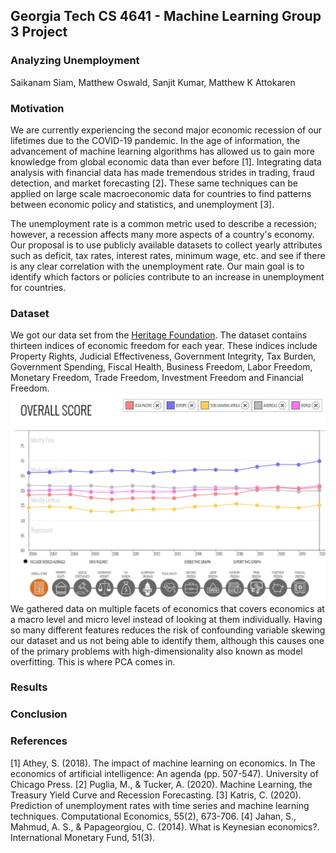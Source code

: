 ## Georgia Tech CS 4641 - Machine Learning Group 3 Project
### Analyzing Unemployment
Saikanam Siam, Matthew Oswald, Sanjit Kumar, Matthew K Attokaren

### Motivation
We are currently experiencing the second major economic recession of our lifetimes due to the COVID-19 pandemic. In the age of information, the advancement of machine learning algorithms has allowed us to gain more knowledge from global economic data than ever before [1]. Integrating data analysis with financial data has made tremendous strides in trading, fraud detection, and market forecasting [2]. These same techniques can be applied on large scale macroeconomic data for countries to find patterns between economic policy and statistics, and unemployment [3].  

The unemployment rate is a common metric used to describe a recession; however, a recession affects many more aspects of a country's economy. Our proposal is to use publicly available datasets to collect yearly attributes such as deficit, tax rates, interest rates, minimum wage, etc. and see if there is any clear correlation with the unemployment rate. Our main goal is to identify which factors or policies contribute to an increase in unemployment for countries. 

### Dataset
We got our data set from the [Heritage Foundation](https://www.heritage.org/index/explore?view=by-region-country-year&u=637302137906965144).  The dataset contains thirteen indices of economic freedom for each year.  These indices include Property Rights, Judicial Effectiveness, Government Integrity, Tax Burden, Government Spending, Fiscal Health, Business Freedom, Labor Freedom, Monetary Freedom, Trade Freedom, Investment Freedom and Financial Freedom. 
![Heritage Foundation Dataset](HeritageFoundation2006_2020overallscore.jpg)
We gathered data on multiple facets of economics that covers economics at a macro level and micro level instead of looking at them individually. Having so many different features reduces the risk of confounding variable skewing our dataset and us not being able to identify them, although this causes one of the primary problems with high-dimensionality also known as model overfitting. This is where PCA comes in. 

### Results

### Conclusion

### References
[1] Athey, S. (2018). The impact of machine learning on economics. In The economics of artificial intelligence: An agenda (pp. 507-547). University of Chicago Press. 
[2] Puglia, M., & Tucker, A. (2020). Machine Learning, the Treasury Yield Curve and Recession Forecasting. 
[3] Katris, C. (2020). Prediction of unemployment rates with time series and machine learning techniques. Computational Economics, 55(2), 673-706. 
[4] Jahan, S., Mahmud, A. S., & Papageorgiou, C. (2014). What is Keynesian economics?. International Monetary Fund, 51(3). 
